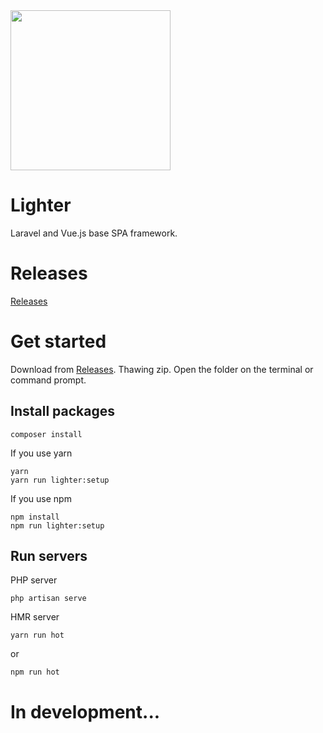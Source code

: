 <img width="256px" src="https://user-images.githubusercontent.com/24543982/42508099-51554da2-8482-11e8-9109-4b0d261f7e4d.png">


# Lighter
Laravel and Vue.js base SPA framework.

# Releases
[Releases](https://github.com/lighter-framework/lighter/releases)

# Get started
Download from [Releases](https://github.com/lighter-framework/lighter/releases).
Thawing zip.
Open the folder on the terminal or command prompt.

## Install packages
```
composer install
```

If you use yarn
```
yarn
yarn run lighter:setup
```
If you use npm
```
npm install
npm run lighter:setup
```
## Run servers
PHP server
```
php artisan serve
```
HMR server
```
yarn run hot
```
or
```
npm run hot
```

# In development...
